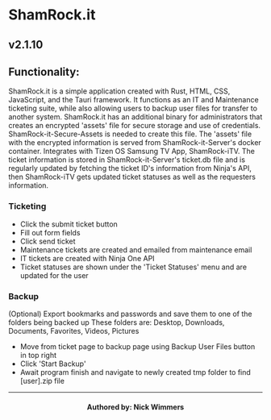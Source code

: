 #        ShamRock.it
##       v2.1.10  

##       Functionality:
ShamRock.it is a simple application created with Rust, HTML, CSS, JavaScript, and the Tauri framework. It functions as 
an IT and Maintenance ticketing suite, while also allowing users to backup user files for transfer to another system. 
ShamRock.it has an additional binary for administrators that creates an encrypted 'assets' file for secure storage and 
use of credentials. ShamRock-it-Secure-Assets is needed to create this file. The 'assets' file with the encrypted information
is served from ShamRock-it-Server's docker container. Integrates with Tizen OS Samsung TV App, ShamRock-iTV. The ticket information
is stored in ShamRock-it-Server's ticket.db file and is regularly updated by fetching the ticket ID's information from Ninja's API,
then ShamRock-iTV gets updated ticket statuses as well as the requesters information. 

###     Ticketing
- Click the submit ticket button
- Fill out form fields
- Click send ticket
- Maintenance tickets are created and emailed from maintenance email
- IT tickets are created with Ninja One API
- Ticket statuses are shown under the 'Ticket Statuses' menu and are updated for the user


###      Backup
(Optional) Export bookmarks and passwords and save them to one of the folders being backed up
These folders are: Desktop, Downloads, Documents, Favorites, Videos, Pictures
- Move from ticket page to backup page using Backup User Files button in top right
- Click 'Start Backup'
- Await program finish and navigate to newly created tmp folder to find [user].zip file

---
####    <p style="text-align:center">Authored by: Nick Wimmers</p>

